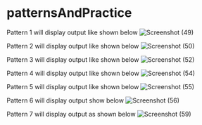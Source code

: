 # patternsAndPractice

Pattern 1 will display output like shown below
![Screenshot (49)](https://user-images.githubusercontent.com/121662708/215449857-7ff9f098-d9ed-4b3a-86b2-b45ab5bc3756.png)

Pattern 2 will display output like shown below
![Screenshot (50)](https://user-images.githubusercontent.com/121662708/215450476-190f7986-b8b7-4f87-8909-f7d7aa385484.png)

Pattern 3 will display output like shown below
![Screenshot (52)](https://user-images.githubusercontent.com/121662708/216022954-2b976596-a292-4e1d-942d-714a37f466f2.png)

Pattern 4 will display output like shown below
![Screenshot (54)](https://user-images.githubusercontent.com/121662708/216026847-a7e5c2e3-332e-4783-ba0e-7207b67f6c0b.png)

Pattern 5 will display output like shown below
![Screenshot (55)](https://user-images.githubusercontent.com/121662708/216029112-c99258ee-18ab-4f7a-a13f-1e2481182001.png)

Pattern 6 will display output show below
![Screenshot (56)](https://user-images.githubusercontent.com/121662708/216031342-2d43c820-c0ff-4d5b-9e47-1920d4ac7304.png)

Pattern 7 will display output as shown below
![Screenshot (59)](https://user-images.githubusercontent.com/121662708/216036680-65257dbf-dd60-44d5-84b4-d65ad23812da.png)
